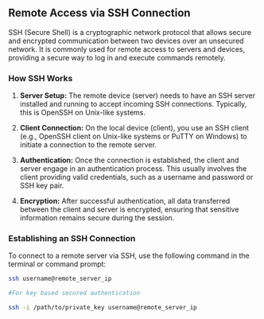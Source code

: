 ## Remote Access via SSH Connection

SSH (Secure Shell) is a cryptographic network protocol that allows secure and encrypted communication between two devices over an unsecured network. It is commonly used for remote access to servers and devices, providing a secure way to log in and execute commands remotely.

### How SSH Works

1. **Server Setup:** The remote device (server) needs to have an SSH server installed and running to accept incoming SSH connections. Typically, this is OpenSSH on Unix-like systems.

2. **Client Connection:** On the local device (client), you use an SSH client (e.g., OpenSSH client on Unix-like systems or PuTTY on Windows) to initiate a connection to the remote server.

3. **Authentication:** Once the connection is established, the client and server engage in an authentication process. This usually involves the client providing valid credentials, such as a username and password or SSH key pair.

4. **Encryption:** After successful authentication, all data transferred between the client and server is encrypted, ensuring that sensitive information remains secure during the session.

### Establishing an SSH Connection

To connect to a remote server via SSH, use the following command in the terminal or command prompt:

```bash
ssh username@remote_server_ip

#For key based secured authentication

ssh -i /path/to/private_key username@remote_server_ip
